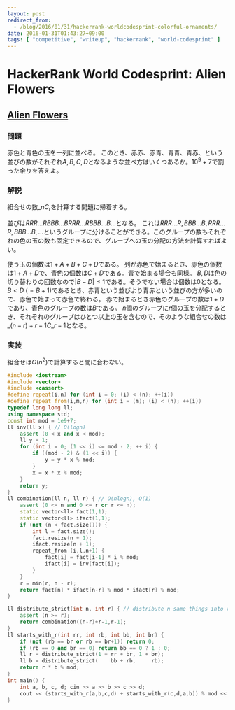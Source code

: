 ```yaml
---
layout: post
redirect_from:
  - /blog/2016/01/31/hackerrank-worldcodesprint-colorful-ornaments/
date: 2016-01-31T01:43:27+09:00
tags: [ "competitive", "writeup", "hackerrank", "world-codesprint" ]
---
```


# HackerRank World Codesprint: Alien Flowers

## [Alien Flowers](https://www.hackerrank.com/contests/worldcodesprint/challenges/colorful-ornaments)

### 問題

赤色と青色の玉を一列に並べる。
このとき、赤赤、赤青、青青、青赤、という並びの数がそれぞれ$A,B,C,D$となるような並べ方はいくつあるか。$10^9+7$で割った余りを答えよ。

### 解説

組合せの数${}\_nC_r$を計算する問題に帰着する。

並びは$RRR\dots RBBB\dots BRRR\dots RBBB\dots B\dots$となる。
これは$RRR\dots R, BBB\dots B, RRR\dots R, BBB\dots B, \dots$というグループに分けることができる。このグループの数もそれぞれの色の玉の数も固定できるので、グループへの玉の分配の方法を計算すればよい。

使う玉の個数は$1+A+B+C+D$である。
列が赤色で始まるとき、赤色の個数は$1+A+D$で、青色の個数は$C+D$である。青で始まる場合も同様。
$B,D$は色の切り替わりの回数なので$|B - D| \le 1$である。そうでない場合は個数は$0$となる。
$B \lt D \; (= B+1)$であるとき、赤青という並びより青赤という並びの方が多いので、赤色で始まって赤色で終わる。
赤で始まるとき赤色のグループの数は$1 + D$であり、青色のグループの数は$B$である。
$n$個のグループに$r$個の玉を分配するとき、それぞれのグループはひとつ以上の玉を含むので、そのような組合せの数は${}\_{(n-r)+r-1}C\_{r-1}$となる。

### 実装

組合せは$O(n^2)$で計算すると間に合わない。

``` c++
#include <iostream>
#include <vector>
#include <cassert>
#define repeat(i,n) for (int i = 0; (i) < (n); ++(i))
#define repeat_from(i,m,n) for (int i = (m); (i) < (n); ++(i))
typedef long long ll;
using namespace std;
const int mod = 1e9+7;
ll inv(ll x) { // O(logn)
    assert (0 < x and x < mod);
    ll y = 1;
    for (int i = 0; (1 << i) <= mod - 2; ++ i) {
        if ((mod - 2) & (1 << i)) {
            y = y * x % mod;
        }
        x = x * x % mod;
    }
    return y;
}
ll combination(ll n, ll r) { // O(nlogn), O(1)
    assert (0 <= n and 0 <= r or r <= n);
    static vector<ll> fact(1,1);
    static vector<ll> ifact(1,1);
    if (not (n < fact.size())) {
        int l = fact.size();
        fact.resize(n + 1);
        ifact.resize(n + 1);
        repeat_from (i,l,n+1) {
            fact[i] = fact[i-1] * i % mod;
            ifact[i] = inv(fact[i]);
        }
    }
    r = min(r, n - r);
    return fact[n] * ifact[n-r] % mod * ifact[r] % mod;
}

ll distribute_strict(int n, int r) { // distribute n same things into r distinguishable groups, each group has positive number of things
    assert (n >= r);
    return combination((n-r)+r-1,r-1);
}
ll starts_with_r(int rr, int rb, int bb, int br) {
    if (not (rb == br or rb == br+1)) return 0;
    if (rb == 0 and br == 0) return bb == 0 ? 1 : 0;
    ll r = distribute_strict(1 + rr + br, 1 + br);
    ll b = distribute_strict(    bb + rb,     rb);
    return r * b % mod;
}
int main() {
    int a, b, c, d; cin >> a >> b >> c >> d;
    cout << (starts_with_r(a,b,c,d) + starts_with_r(c,d,a,b)) % mod << endl;
}
```
